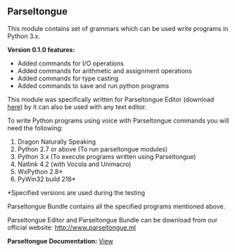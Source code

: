 ## **Parseltongue**
This module contains set of grammars which can be used write programs in Python 3.x.

**Version 0.1.0 features:**
- Added commands for I/O operations
- Added commands for arithmetic and assignment operations
- Added commands for type casting
- Added commands to save and run python programs

This module was specifically written for Parseltongue Editor (download [here](http://www.parseltongue.ml "here")) by it can also be used with any text editor.

To write Python programs using voice with Parseltongue commands you will need the following:
1. Dragon Naturally Speaking
2. Python 2.7 or above (To run parseltongue modules)
3. Python 3.x (To execute programs written using Parseltongue)
4. Natlink 4.2 (with Vocola and Unimacro)
5. WxPython 2.8*
6. PyWin32 build 218*

*Specified versions are used during the testing

Parseltongue Bundle contains all the specified programs mentioned above.

Parseltongue Editor and Parseltongue Bundle can be download from our official website: http://www.parseltongue.ml

**Parseltongue Documentation:** [View](https://drive.google.com/open?id=1EQEOo6oGg50Y8SWgV1YOs9Or8Kjli32K "View")
